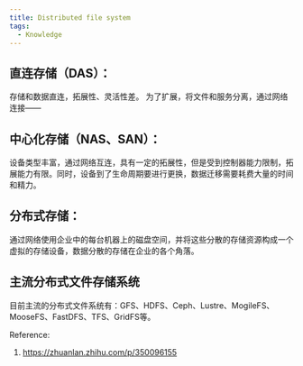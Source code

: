 ```yaml
---
title: Distributed file system
tags:
  - Knowledge
---
```


## 直连存储（DAS）：
存储和数据直连，拓展性、灵活性差。
为了扩展，将文件和服务分离，通过网络连接——

## 中心化存储（NAS、SAN）：
设备类型丰富，通过网络互连，具有一定的拓展性，但是受到控制器能力限制，拓展能力有限。同时，设备到了生命周期要进行更换，数据迁移需要耗费大量的时间和精力。

## 分布式存储：
通过网络使用企业中的每台机器上的磁盘空间，并将这些分散的存储资源构成一个虚拟的存储设备，数据分散的存储在企业的各个角落。

## 主流分布式文件存储系统
目前主流的分布式文件系统有：GFS、HDFS、Ceph、Lustre、MogileFS、MooseFS、FastDFS、TFS、GridFS等。

Reference:
1. https://zhuanlan.zhihu.com/p/350096155
